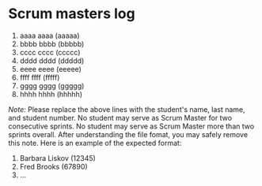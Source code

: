 # Scrum masters log
1. aaaa aaaa (aaaaa)
2. bbbb bbbb (bbbbb)
3. cccc cccc (ccccc)
4. dddd dddd (ddddd)
5. eeee eeee (eeeee)
6. ffff ffff (fffff)
7. gggg gggg (ggggg)
8. hhhh hhhh (hhhhh)

*Note:* Please replace the above lines with the student's name, last name, and student number. No student may serve as Scrum Master for two consecutive sprints. No student may serve as Scrum Master more than two sprints overall. After understanding the file fomat, you may safely remove this note. Here is an example of the expected format:

1. Barbara Liskov (12345)
2. Fred Brooks (67890)
3. ...
